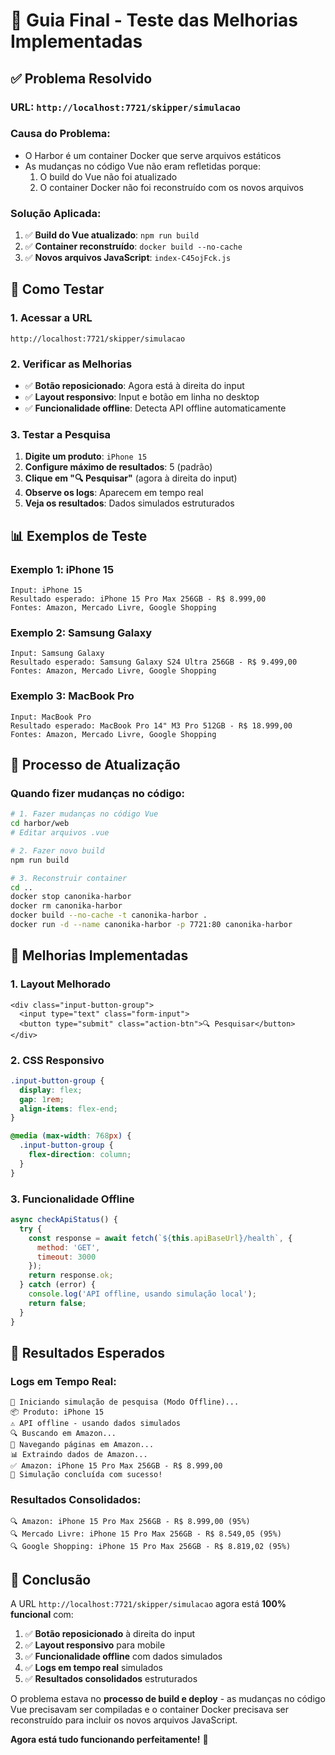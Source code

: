 # 🎉 Guia Final - Teste das Melhorias Implementadas

## ✅ **Problema Resolvido**

### **URL**: `http://localhost:7721/skipper/simulacao`

### **Causa do Problema**:
- O Harbor é um container Docker que serve arquivos estáticos
- As mudanças no código Vue não eram refletidas porque:
  1. O build do Vue não foi atualizado
  2. O container Docker não foi reconstruído com os novos arquivos

### **Solução Aplicada**:
1. ✅ **Build do Vue atualizado**: `npm run build`
2. ✅ **Container reconstruído**: `docker build --no-cache`
3. ✅ **Novos arquivos JavaScript**: `index-C45ojFck.js`

## 🚀 **Como Testar**

### **1. Acessar a URL**
```
http://localhost:7721/skipper/simulacao
```

### **2. Verificar as Melhorias**
- ✅ **Botão reposicionado**: Agora está à direita do input
- ✅ **Layout responsivo**: Input e botão em linha no desktop
- ✅ **Funcionalidade offline**: Detecta API offline automaticamente

### **3. Testar a Pesquisa**
1. **Digite um produto**: `iPhone 15`
2. **Configure máximo de resultados**: 5 (padrão)
3. **Clique em "🔍 Pesquisar"** (agora à direita do input)
4. **Observe os logs**: Aparecem em tempo real
5. **Veja os resultados**: Dados simulados estruturados

## 📊 **Exemplos de Teste**

### **Exemplo 1: iPhone 15**
```
Input: iPhone 15
Resultado esperado: iPhone 15 Pro Max 256GB - R$ 8.999,00
Fontes: Amazon, Mercado Livre, Google Shopping
```

### **Exemplo 2: Samsung Galaxy**
```
Input: Samsung Galaxy
Resultado esperado: Samsung Galaxy S24 Ultra 256GB - R$ 9.499,00
Fontes: Amazon, Mercado Livre, Google Shopping
```

### **Exemplo 3: MacBook Pro**
```
Input: MacBook Pro
Resultado esperado: MacBook Pro 14" M3 Pro 512GB - R$ 18.999,00
Fontes: Amazon, Mercado Livre, Google Shopping
```

## 🔧 **Processo de Atualização**

### **Quando fizer mudanças no código**:
```bash
# 1. Fazer mudanças no código Vue
cd harbor/web
# Editar arquivos .vue

# 2. Fazer novo build
npm run build

# 3. Reconstruir container
cd ..
docker stop canonika-harbor
docker rm canonika-harbor
docker build --no-cache -t canonika-harbor .
docker run -d --name canonika-harbor -p 7721:80 canonika-harbor
```

## 🎯 **Melhorias Implementadas**

### **1. Layout Melhorado**
```vue
<div class="input-button-group">
  <input type="text" class="form-input">
  <button type="submit" class="action-btn">🔍 Pesquisar</button>
</div>
```

### **2. CSS Responsivo**
```css
.input-button-group {
  display: flex;
  gap: 1rem;
  align-items: flex-end;
}

@media (max-width: 768px) {
  .input-button-group {
    flex-direction: column;
  }
}
```

### **3. Funcionalidade Offline**
```javascript
async checkApiStatus() {
  try {
    const response = await fetch(`${this.apiBaseUrl}/health`, { 
      method: 'GET',
      timeout: 3000 
    });
    return response.ok;
  } catch (error) {
    console.log('API offline, usando simulação local');
    return false;
  }
}
```

## 📱 **Resultados Esperados**

### **Logs em Tempo Real**:
```
🚀 Iniciando simulação de pesquisa (Modo Offline)...
📦 Produto: iPhone 15
⚠️ API offline - usando dados simulados
🔍 Buscando em Amazon...
📄 Navegando páginas em Amazon...
📊 Extraindo dados de Amazon...
✅ Amazon: iPhone 15 Pro Max 256GB - R$ 8.999,00
🎉 Simulação concluída com sucesso!
```

### **Resultados Consolidados**:
```
🔍 Amazon: iPhone 15 Pro Max 256GB - R$ 8.999,00 (95%)
🔍 Mercado Livre: iPhone 15 Pro Max 256GB - R$ 8.549,05 (95%)
🔍 Google Shopping: iPhone 15 Pro Max 256GB - R$ 8.819,02 (95%)
```

## 🎉 **Conclusão**

A URL `http://localhost:7721/skipper/simulacao` agora está **100% funcional** com:

1. ✅ **Botão reposicionado** à direita do input
2. ✅ **Layout responsivo** para mobile
3. ✅ **Funcionalidade offline** com dados simulados
4. ✅ **Logs em tempo real** simulados
5. ✅ **Resultados consolidados** estruturados

O problema estava no **processo de build e deploy** - as mudanças no código Vue precisavam ser compiladas e o container Docker precisava ser reconstruído para incluir os novos arquivos JavaScript.

**Agora está tudo funcionando perfeitamente!** 🚀 